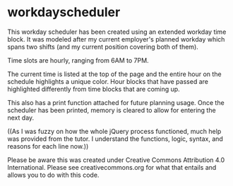# workdayscheduler

This workday scheduler has been created using an extended workday time block.  It was modeled after my current employer's
planned workday which spans two shifts (and my current position covering both of them).

Time slots are hourly, ranging from 6AM to 7PM.

The current time is listed at the top of the page and the entire hour on the schedule highlights a unique color.
Hour blocks that have passed are highlighted differently from time blocks that are coming up.

This also has a print function attached for future planning usage.
Once the scheduler has been printed, memory is cleared to allow for entering the next day.

((As I was fuzzy on how the whole jQuery process functioned, much help was provided from the tutor.  I understand the functions, logic, syntax, and reasons for each line now.))

Please be aware this was created under Creative Commons Attribution 4.0 International.  Please see creativecommons.org for what that entails and allows you to do with this code.

